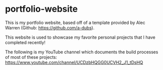 # portfolio-website
This is my portfolio website, based off of a template provided by Alec Warren (Github: https://github.com/a-dubs).

This website is used to showcase my favorite personal projects that I have completed recently!

The following is my YouTube channel which documents the build processes of most of these projects:
https://www.youtube.com/channel/UCDzbHQGG0UCVH2_J1_tDsHQ
